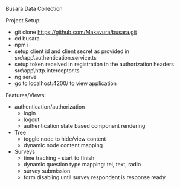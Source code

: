 Busara Data Collection

Project Setup:
- git clone https://github.com/Makavura/busara.git
- cd busara
- npm i
- setup client id and client secret as provided in src\app\authentication.service.ts
- setup token received in registration in the authorization headers src\app\http.interceptor.ts
- ng serve
- go to localhost:4200/ to view application

Features/Views:
- authentication/authorization
    - login
    - logout
    - authentication state based component rendering
- Tree
    - toggle node to hide/view content
    - dynamic node content mapping
- Surveys
    - time tracking - start to finish
    - dynamic question type mapping: tel, text, radio
    - survey submission
    - form disabling until survey respondent is response ready



